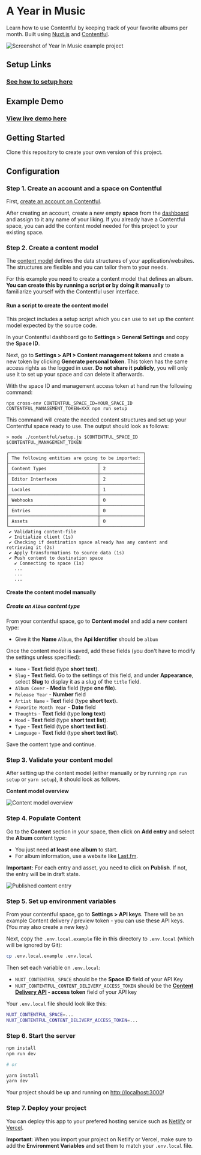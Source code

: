 # A Year in Music

Learn how to use Contentful by keeping track of your favorite albums per month. Built using [Nuxt.js](https://v3.nuxtjs.org/) and [Contentful](https://www.contentful.com/).

![Screenshot of Year In Music example project](./docs/project-example-screenshot.png)

## Setup Links

### [See how to setup here](https://github.com/brittanyrw/year-in-music-nuxt/blob/main/docs/setup.md)

## Example Demo

### [View live demo here](https://vocal-custard-fbf61f.netlify.app/)

## Getting Started

Clone this repository to create your own version of this project.
## Configuration

### Step 1. Create an account and a space on Contentful

First, [create an account on Contentful](https://www.contentful.com/sign-up/).

After creating an account, create a new empty **space** from the [dashboard](https://app.contentful.com/) and assign to it any name of your liking. If you already have a Contentful space, you can add the content model needed for this project to your existing space.

### Step 2. Create a content model

The [content model](https://www.contentful.com/developers/docs/concepts/data-model/) defines the data structures of your application/websites. The structures are flexible and you can tailor them to your needs.

For this example you need to create a content model that defines an album. **You can create this by running a script or by doing it manually** to familiarize yourself with the Contentful user interface.

#### Run a script to create the content model

This project includes a setup script which you can use to set up the content model expected by the source code.

In your Contentful dashboard go to **Settings > General Settings** and copy the **Space ID**.

Next, go to **Settings > API > Content management tokens** and create a new token by clicking **Generate personal token**. This token has the same access rights as the logged in user. **Do not share it publicly**, you will only use it to set up your space and can delete it afterwards.

With the space ID and management access token at hand run the following command:

```
npx cross-env CONTENTFUL_SPACE_ID=YOUR_SPACE_ID CONTENTFUL_MANAGEMENT_TOKEN=XXX npm run setup
```

This command will create the needed content structures and set up your Contentful space ready to use. The output should look as follows:

```
> node ./contentful/setup.js $CONTENTFUL_SPACE_ID $CONTENTFUL_MANAGEMENT_TOKEN

┌──────────────────────────────────────────────────┐
│ The following entities are going to be imported: │
├─────────────────────────────────┬────────────────┤
│ Content Types                   │ 2              │
├─────────────────────────────────┼────────────────┤
│ Editor Interfaces               │ 2              │
├─────────────────────────────────┼────────────────┤
│ Locales                         │ 1              │
├─────────────────────────────────┼────────────────┤
│ Webhooks                        │ 0              │
├─────────────────────────────────┼────────────────┤
│ Entries                         │ 0              │
├─────────────────────────────────┼────────────────┤
│ Assets                          │ 0              │
└─────────────────────────────────┴────────────────┘
 ✔ Validating content-file
 ✔ Initialize client (1s)
 ✔ Checking if destination space already has any content and retrieving it (2s)
 ✔ Apply transformations to source data (1s)
 ✔ Push content to destination space
   ✔ Connecting to space (1s)
   ...
   ...
   ...
```

#### Create the content model manually

##### Create an `Album` content type

From your contentful space, go to **Content model** and add a new content type:

- Give it the **Name** `Album`, the **Api Identifier** should be `album`

Once the content model is saved, add these fields (you don't have to modify the settings unless specified):

- `Name` - **Text** field (type **short text**). 
- `Slug` - **Text** field. Go to the settings of this field, and under **Appearance**, select **Slug** to display it as a slug of the `title` field.
- `Album Cover` - **Media** field (type **one file**). 
- `Release Year` - **Number** field
- `Artist Name` - **Text** field (type **short text**). 
- `Favorite Month Year` - **Date** field
- `Thoughts` - **Text** field (type **long text**)
- `Mood` - **Text** field (type **short text list**). 
- `Type` - **Text** field (type **short text list**).
- `Language` - **Text** field (type **short text list**).

Save the content type and continue.

### Step 3. Validate your content model

After setting up the content model (either manually or by running `npm run setup` or `yarn setup`), it should look as follows.

**Content model overview**

![Content model overview](./docs/content-model-example-images.png)

### Step 4. Populate Content

Go to the **Content** section in your space, then click on **Add entry** and select the **Album** content type:

- You just need **at least one album** to start.
- For album information, use a website like [Last.fm](https://last.fm).

**Important:** For each entry and asset, you need to click on **Publish**. If not, the entry will be in draft state.

![Published content entry](./docs/published-entry-example.png)

### Step 5. Set up environment variables

From your contentful space, go to **Settings > API keys**. There will be an example Content delivery / preview token - you can use these API keys. (You may also create a new key.)

Next, copy the `.env.local.example` file in this directory to `.env.local` (which will be ignored by Git):

```bash
cp .env.local.example .env.local
```

Then set each variable on `.env.local`:

- `NUXT_CONTENTFUL_SPACE` should be the **Space ID** field of your API Key
- `NUXT_CONTENTFUL_CONTENT_DELIVERY_ACCESS_TOKEN` should be the **[Content Delivery API](https://www.contentful.com/developers/docs/references/content-delivery-api/) - access token** field of your API key

Your `.env.local` file should look like this:

```bash
NUXT_CONTENTFUL_SPACE=...
NUXT_CONTENTFUL_CONTENT_DELIVERY_ACCESS_TOKEN=...
```

### Step 6. Start the server

```bash
npm install
npm run dev

# or

yarn install
yarn dev
```

Your project should be up and running on [http://localhost:3000](http://localhost:3000)!

### Step 7. Deploy your project

You can deploy this app to your prefered hosting service such as [Netlify](https://www.netlify.com/) or [Vercel](https://vercel.com/).

**Important**: When you import your project on Netlify or Vercel, make sure to add the **Environment Variables** and set them to match your `.env.local` file.
